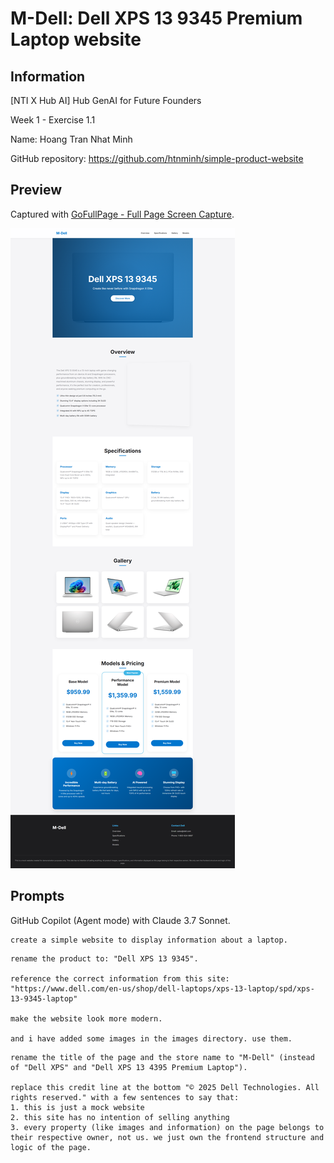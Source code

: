 # M-Dell: Dell XPS 13 9345 Premium Laptop website

## Information
[NTI X Hub AI] Hub GenAI for Future Founders

Week 1 - Exercise 1.1

Name: Hoang Tran Nhat Minh

GitHub repository: https://github.com/htnminh/simple-product-website

## Preview
Captured with [GoFullPage - Full Page Screen Capture](https://chromewebstore.google.com/detail/gofullpage-full-page-scre/fdpohaocaechififmbbbbbknoalclacl).

![Preview](./preview.png)

## Prompts
GitHub Copilot (Agent mode) with Claude 3.7 Sonnet.
```
create a simple website to display information about a laptop.
```
```
rename the product to: "Dell XPS 13 9345".

reference the correct information from this site: "https://www.dell.com/en-us/shop/dell-laptops/xps-13-laptop/spd/xps-13-9345-laptop"

make the website look more modern.

and i have added some images in the images directory. use them.
```
```
rename the title of the page and the store name to "M-Dell" (instead of "Dell XPS" and "Dell XPS 13 4395 Premium Laptop").

replace this credit line at the bottom "© 2025 Dell Technologies. All rights reserved." with a few sentences to say that:
1. this is just a mock website
2. this site has no intention of selling anything
3. every property (like images and information) on the page belongs to their respective owner, not us. we just own the frontend structure and logic of the page.
```
